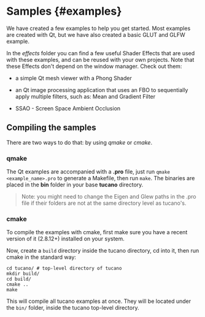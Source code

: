Samples                         {#examples}
=======

We have created a few examples to help you get started. Most examples are created with Qt, but we have also created a basic GLUT and GLFW example.

In the *effects* folder you can find a few useful Shader Effects that are used with these examples, and can be reused with your own projects. Note that these Effects don't depend on the window manager.
Check out them:

- a simple Qt mesh viewer with a Phong Shader

- an Qt image processing application that uses an FBO to sequentially apply multiple filters, such as: Mean and Gradient Filter

- SSAO - Screen Space Ambient Occlusion


## Compiling the samples

There are two ways to do that: by using *qmake* or *cmake*.

### qmake

The Qt examples are accompanied with a **.pro** file, just run `qmake <example_name>.pro` to generate a Makefile, then run `make`.
The binaries are placed in the **bin** folder in your base **tucano** directory.

> Note: you might need to change the Eigen and Glew paths in the .pro file if their folders are not at the same directory level as tucano's.

### cmake

To compile the examples with cmake, first make sure you have a recent version of it (2.8.12+) installed on your system.

Now, create a `build` directory inside the tucano directory, cd into it, then run cmake in the standard way:

~~~~~~~~~~~~~~~~~~~~~~~~~~~~~~~~
cd tucano/ # top-level directory of tucano
mkdir build/
cd build/
cmake ..
make
~~~~~~~~~~~~~~~~~~~~~~~~~~~~~~~~

This will compile all tucano examples at once. They will be located under the `bin/` folder, inside the tucano top-level directory.
